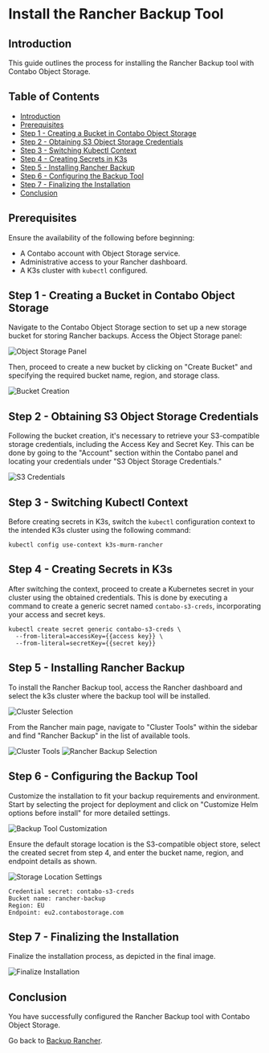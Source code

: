 # Install the Rancher Backup Tool

## Introduction

This guide outlines the process for installing the Rancher Backup tool with Contabo Object Storage.

## Table of Contents

- [Introduction](#introduction)
- [Prerequisites](#prerequisites)
- [Step 1 - Creating a Bucket in Contabo Object Storage](#step-1---creating-a-bucket-in-contabo-object-storage)
- [Step 2 - Obtaining S3 Object Storage Credentials](#step-2---obtaining-s3-object-storage-credentials)
- [Step 3 - Switching Kubectl Context](#step-3---switching-kubectl-context)
- [Step 4 - Creating Secrets in K3s](#step-4---creating-secrets-in-k3s)
- [Step 5 - Installing Rancher Backup](#step-5---installing-rancher-backup)
- [Step 6 - Configuring the Backup Tool](#step-6---configuring-the-backup-tool)
- [Step 7 - Finalizing the Installation](#step-7---finalizing-the-installation)
- [Conclusion](#conclusion)

## Prerequisites

Ensure the availability of the following before beginning:

- A Contabo account with Object Storage service.
- Administrative access to your Rancher dashboard.
- A K3s cluster with `kubectl` configured.

## Step 1 - Creating a Bucket in Contabo Object Storage

Navigate to the Contabo Object Storage section to set up a new storage bucket for storing Rancher backups. Access the Object Storage panel:

![Object Storage Panel](./assets/images/object-storage-panel.png)

Then, proceed to create a new bucket by clicking on "Create Bucket" and specifying the required bucket name, region, and storage class.

![Bucket Creation](./assets/images/bucket-creation.png)

## Step 2 - Obtaining S3 Object Storage Credentials

Following the bucket creation, it's necessary to retrieve your S3-compatible storage credentials, including the Access Key and Secret Key. This can be done by going to the "Account" section within the Contabo panel and locating your credentials under "S3 Object Storage Credentials."

![S3 Credentials](./assets/images/s3-credentials.png)

## Step 3 - Switching Kubectl Context

Before creating secrets in K3s, switch the `kubectl` configuration context to the intended K3s cluster using the following command:

```shell
kubectl config use-context k3s-murm-rancher
```

## Step 4 - Creating Secrets in K3s

After switching the context, proceed to create a Kubernetes secret in your cluster using the obtained credentials. This is done by executing a command to create a generic secret named `contabo-s3-creds`, incorporating your access and secret keys.

```shell
kubectl create secret generic contabo-s3-creds \
  --from-literal=accessKey={{access key}} \
  --from-literal=secretKey={{secret key}}
```

## Step 5 - Installing Rancher Backup

To install the Rancher Backup tool, access the Rancher dashboard and select the k3s cluster where the backup tool will be installed.

![Cluster Selection](./assets/images/cluster-selection.png)

From the Rancher main page, navigate to "Cluster Tools" within the sidebar and find "Rancher Backup" in the list of available tools.

![Cluster Tools](./assets/images/cluster-tools.png)
![Rancher Backup Selection](./assets/images/rancher-backup-selection.png)

## Step 6 - Configuring the Backup Tool

Customize the installation to fit your backup requirements and environment. Start by selecting the project for deployment and click on "Customize Helm options before install" for more detailed settings.

![Backup Tool Customization](./assets/images/backup-tool-customization.png)

Ensure the default storage location is the S3-compatible object store, select the created secret from step 4, and enter the bucket name, region, and endpoint details as shown.

![Storage Location Settings](./assets/images/storage-location-settings.png)

```text
Credential secret: contabo-s3-creds
Bucket name: rancher-backup
Region: EU
Endpoint: eu2.contabostorage.com
```

## Step 7 - Finalizing the Installation

Finalize the installation process, as depicted in the final image.

![Finalize Installation](./assets/images/finalize-installation.png)

## Conclusion

You have successfully configured the Rancher Backup tool with Contabo Object Storage.

Go back to [Backup Rancher](./backup-rancher.md).
